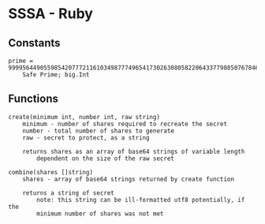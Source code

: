 # SSSA - Ruby
## Constants
    prime = 99995644905598542077721161034987774965417302630805822064337798850767846245779
        Safe Prime; big.Int

## Functions
    create(minimum int, number int, raw string)
        minimum - number of shares required to recreate the secret
        number - total number of shares to generate
        raw - secret to protect, as a string

        returns shares as an array of base64 strings of variable length
            dependent on the size of the raw secret

    combine(shares []string)
        shares - array of base64 strings returned by create function

        returns a string of secret
            note: this string can be ill-formatted utf8 potentially, if the
            minimum number of shares was not met
